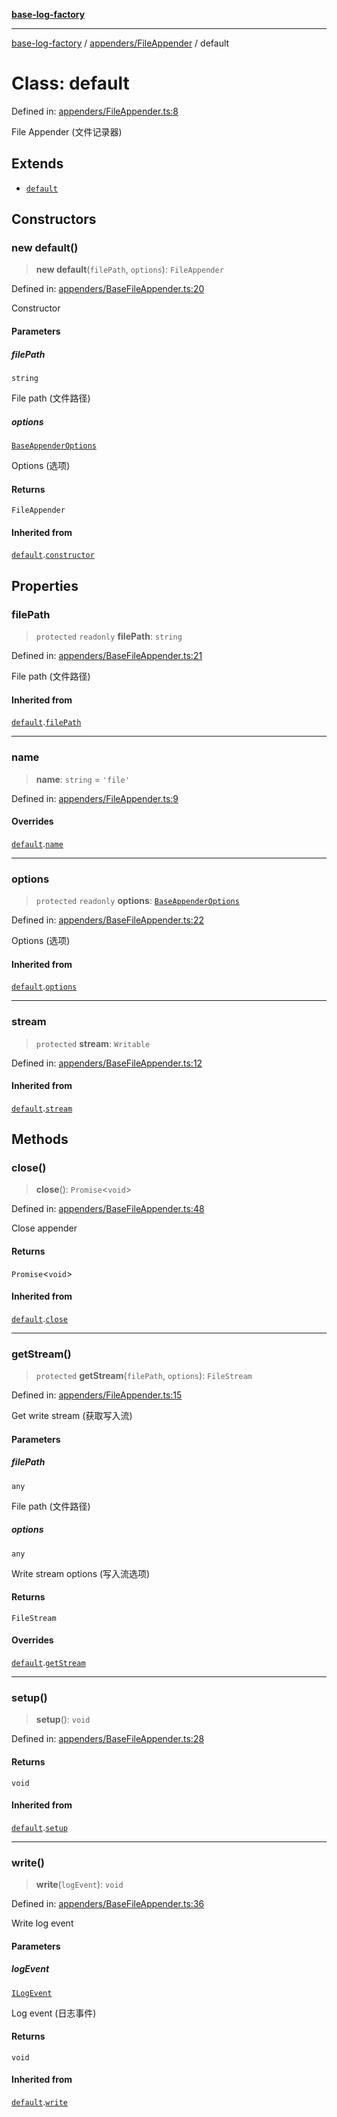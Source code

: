 [**base-log-factory**](../../../index.md)

***

[base-log-factory](../../../index.md) / [appenders/FileAppender](../index.md) / default

# Class: default

Defined in: [appenders/FileAppender.ts:8](https://github.com/fengxinming/log-base/blob/6b764da5f85b664c1af10f4ba24b07aad1c0ef20/src/appenders/FileAppender.ts#L8)

File Appender (文件记录器)

## Extends

- [`default`](../../BaseFileAppender/classes/default.md)

## Constructors

### new default()

> **new default**(`filePath`, `options`): `FileAppender`

Defined in: [appenders/BaseFileAppender.ts:20](https://github.com/fengxinming/log-base/blob/6b764da5f85b664c1af10f4ba24b07aad1c0ef20/src/appenders/BaseFileAppender.ts#L20)

Constructor

#### Parameters

##### filePath

`string`

File path (文件路径)

##### options

[`BaseAppenderOptions`](../../../typings/type-aliases/BaseAppenderOptions.md)

Options (选项)

#### Returns

`FileAppender`

#### Inherited from

[`default`](../../BaseFileAppender/classes/default.md).[`constructor`](../../BaseFileAppender/classes/default.md#constructor)

## Properties

### filePath

> `protected` `readonly` **filePath**: `string`

Defined in: [appenders/BaseFileAppender.ts:21](https://github.com/fengxinming/log-base/blob/6b764da5f85b664c1af10f4ba24b07aad1c0ef20/src/appenders/BaseFileAppender.ts#L21)

File path (文件路径)

#### Inherited from

[`default`](../../BaseFileAppender/classes/default.md).[`filePath`](../../BaseFileAppender/classes/default.md#filepath)

***

### name

> **name**: `string` = `'file'`

Defined in: [appenders/FileAppender.ts:9](https://github.com/fengxinming/log-base/blob/6b764da5f85b664c1af10f4ba24b07aad1c0ef20/src/appenders/FileAppender.ts#L9)

#### Overrides

[`default`](../../BaseFileAppender/classes/default.md).[`name`](../../BaseFileAppender/classes/default.md#name)

***

### options

> `protected` `readonly` **options**: [`BaseAppenderOptions`](../../../typings/type-aliases/BaseAppenderOptions.md)

Defined in: [appenders/BaseFileAppender.ts:22](https://github.com/fengxinming/log-base/blob/6b764da5f85b664c1af10f4ba24b07aad1c0ef20/src/appenders/BaseFileAppender.ts#L22)

Options (选项)

#### Inherited from

[`default`](../../BaseFileAppender/classes/default.md).[`options`](../../BaseFileAppender/classes/default.md#options)

***

### stream

> `protected` **stream**: `Writable`

Defined in: [appenders/BaseFileAppender.ts:12](https://github.com/fengxinming/log-base/blob/6b764da5f85b664c1af10f4ba24b07aad1c0ef20/src/appenders/BaseFileAppender.ts#L12)

#### Inherited from

[`default`](../../BaseFileAppender/classes/default.md).[`stream`](../../BaseFileAppender/classes/default.md#stream)

## Methods

### close()

> **close**(): `Promise`\<`void`\>

Defined in: [appenders/BaseFileAppender.ts:48](https://github.com/fengxinming/log-base/blob/6b764da5f85b664c1af10f4ba24b07aad1c0ef20/src/appenders/BaseFileAppender.ts#L48)

Close appender

#### Returns

`Promise`\<`void`\>

#### Inherited from

[`default`](../../BaseFileAppender/classes/default.md).[`close`](../../BaseFileAppender/classes/default.md#close)

***

### getStream()

> `protected` **getStream**(`filePath`, `options`): `FileStream`

Defined in: [appenders/FileAppender.ts:15](https://github.com/fengxinming/log-base/blob/6b764da5f85b664c1af10f4ba24b07aad1c0ef20/src/appenders/FileAppender.ts#L15)

Get write stream (获取写入流)

#### Parameters

##### filePath

`any`

File path (文件路径)

##### options

`any`

Write stream options (写入流选项)

#### Returns

`FileStream`

#### Overrides

[`default`](../../BaseFileAppender/classes/default.md).[`getStream`](../../BaseFileAppender/classes/default.md#getstream)

***

### setup()

> **setup**(): `void`

Defined in: [appenders/BaseFileAppender.ts:28](https://github.com/fengxinming/log-base/blob/6b764da5f85b664c1af10f4ba24b07aad1c0ef20/src/appenders/BaseFileAppender.ts#L28)

#### Returns

`void`

#### Inherited from

[`default`](../../BaseFileAppender/classes/default.md).[`setup`](../../BaseFileAppender/classes/default.md#setup)

***

### write()

> **write**(`logEvent`): `void`

Defined in: [appenders/BaseFileAppender.ts:36](https://github.com/fengxinming/log-base/blob/6b764da5f85b664c1af10f4ba24b07aad1c0ef20/src/appenders/BaseFileAppender.ts#L36)

Write log event

#### Parameters

##### logEvent

[`ILogEvent`](../../../typings/interfaces/ILogEvent.md)

Log event (日志事件)

#### Returns

`void`

#### Inherited from

[`default`](../../BaseFileAppender/classes/default.md).[`write`](../../BaseFileAppender/classes/default.md#write)

